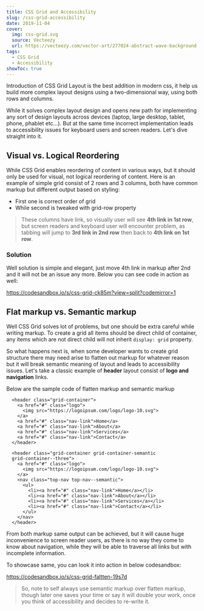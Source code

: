 ```yaml
---
title: CSS Grid and Accessibility
slug: /css-grid-accessibility
date: 2019-11-04
cover:
  img: css-grid.svg
  source: Vecteezy
  url: https://vecteezy.com/vector-art/277024-abstract-wave-background
tags:
  - CSS Grid
  - Accessibility
showToc: true
---
```


Introduction of CSS Grid Layout is the best addition in modern css, it help us build more complex layout designs using a two-dimensional way, using both rows and columns.

While it solves complex layout design and opens new path for implementing any sort of design layouts across devices (laptop, large desktop, tablet, phone, phablet etc...). But at the same time incorrect implementation leads to accessibility issues for keyboard users and screen readers. Let's dive straight into it.

## Visual vs. Logical Reordering

While CSS Grid enables reordering of content in various ways, but it should only be used for visual, not logical reordering of content. Here is an example of simple grid consist of 2 rows and 3 columns, both have common markup but different output based on styling:

* First one is correct order of grid
* While second is tweaked with grid-row property

> These columns have link, so visually user will see **4th link in 1st row**, but screen readers and keyboard user will encounter problem, as tabbing will jump to **3rd link in 2nd row** then back to **4th link on 1st row**.

### Solution

Well solution is simple and elegant, just move 4th link in markup after 2nd and it will not be an issue any more. Below you can see code in action as well:

https://codesandbox.io/s/css-grid-ck85m?view=split?codemirror=1

## Flat markup vs. Semantic markup

Well CSS Grid solves lot of problems, but one should be extra careful while writing markup. To create a grid all items should be direct child of container, any items which are not direct child will not inherit `display: grid` property.

So what happens next is, when some developer wants to create grid structure there may need arise to flatten out markup for whatever reason but it will break semantic meaning of layout and leads to accessibility issues. Let's take a classic example of **header** layout consist of **logo and navigation** links.

Below are the sample code of flatten markup and semantic markup

``` HTML:title=Flatten-Markup
  <header class="grid-container">
    <a href="#" class="logo">
      <img src="https://logoipsum.com/logo/logo-10.svg">
    </a>
    <a href="#" class="nav-link">Home</a>
    <a href="#" class="nav-link">About</a>
    <a href="#" class="nav-link">Services</a>
    <a href="#" class="nav-link">Contact</a>
  </header>
```

``` HTML:title=Semantic-Markup
  <header class="grid-container grid-container-semantic
  grid-container--three">
    <a href="#" class="logo">
      <img src="https://logoipsum.com/logo/logo-10.svg">
    </a>
    <nav class="top-nav top-nav--semantic">
      <ul>
        <li><a href="#" class="nav-link">Home</a></li>
        <li><a href="#" class="nav-link">About</a></li>
        <li><a href="#" class="nav-link">Services</a></li>
        <li><a href="#" class="nav-link">Contact</a></li>
      </ul>
    </nav>
  </header>
```

From both markup same output can be achieved, but it will cause huge inconvenience to screen reader users, as there is no way they come to know about navigation, while they will be able to traverse all links but with incomplete information.

To showcase same, you can look it into action in below codesandbox:

https://codesandbox.io/s/css-grid-faltten-19s7d

> So, note to self always use semantic markup over flatten markup, though later one saves your time or say it will double your work, once you think of accessibility and decides to re-write it.

